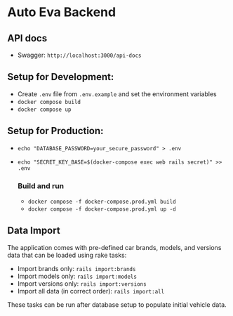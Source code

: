 # Auto Eva Backend

## API docs

- Swagger: `http://localhost:3000/api-docs`

## Setup for Development:
- Create `.env` file from `.env.example` and set the environment variables
- `docker compose build`
- `docker compose up`

## Setup for Production:

- `echo "DATABASE_PASSWORD=your_secure_password" > .env`
- `echo "SECRET_KEY_BASE=$(docker-compose exec web rails secret)" >> .env`

    ### Build and run
    - `docker compose -f docker-compose.prod.yml build`
    - `docker compose -f docker-compose.prod.yml up -d`

## Data Import
The application comes with pre-defined car brands, models, and versions data that can be loaded using rake tasks:

- Import brands only: `rails import:brands`
- Import models only: `rails import:models`
- Import versions only: `rails import:versions`
- Import all data (in correct order): `rails import:all`

These tasks can be run after database setup to populate initial vehicle data.

